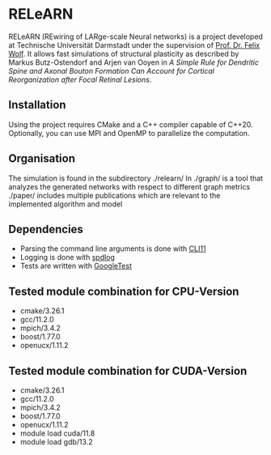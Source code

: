 # RELeARN

RELeARN (REwiring of LARge-scale Neural networks) is a project developed at Technische Universität Darmstadt under the
supervision
of [Prof. Dr. Felix Wolf](https://www.informatik.tu-darmstadt.de/parallel/parallel_programming/index.en.jsp). It allows
fast simulations of structural plasticity as described by Markus Butz-Ostendorf and Arjen van Ooyen in *A Simple Rule
for Dendritic Spine and Axonal Bouton Formation Can Account for Cortical Reorganization after Focal Retinal Lesions*.

## Installation

Using the project requires CMake and a C++ compiler capable of C++20.
Optionally, you can use MPI and OpenMP to parallelize the computation.

## Organisation

The simulation is found in the subdirectory ./relearn/
In ./graph/ is a tool that analyzes the generated networks with respect to different graph metrics
./paper/ includes multiple publications which are relevant to the implemented algorithm and model

## Dependencies

- Parsing the command line arguments is done with [CLI11](https://github.com/CLIUtils/CLI11)
- Logging is done with [spdlog](https://github.com/gabime/spdlog)
- Tests are written with [GoogleTest](https://github.com/google/googletest)

## Tested module combination for CPU-Version

* cmake/3.26.1
* gcc/11.2.0
* mpich/3.4.2
* boost/1.77.0
* openucx/1.11.2

## Tested module combination for CUDA-Version

* cmake/3.26.1
* gcc/11.2.0
* mpich/3.4.2
* boost/1.77.0
* openucx/1.11.2
* module load cuda/11.8
* module load gdb/13.2